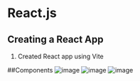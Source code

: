 # React.js

## Creating a React App
1. Created React app using Vite

##Components
![image](https://user-images.githubusercontent.com/74850840/221386953-d41048fd-26c4-4308-83a4-0eafa3af9619.png)
![image](https://user-images.githubusercontent.com/74850840/221386964-2259925e-1862-42a8-abf3-738b094ffc24.png)
![image](https://user-images.githubusercontent.com/74850840/221387005-4e0b6419-f392-4d39-b6b9-c8de6d7ec67c.png)





